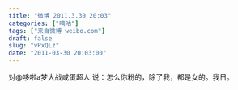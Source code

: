```yaml
---
title: "微博 2011.3.30 20:03"
categories: ["嘀咕"]
tags: ["来自微博 weibo.com"]
draft: false
slug: "vPxQLz"
date: "2011-03-30 20:03:00"
---
```


<p>对@哆啦a梦大战咸蛋超人 说：怎么你粉的，除了我，都是女的。我日。 ​​​​</p>
